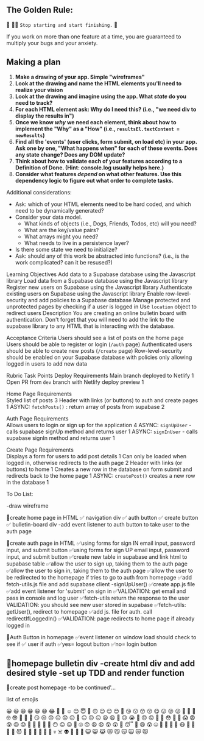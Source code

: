 ## The Golden Rule: 

🦸 🦸‍♂️ `Stop starting and start finishing.` 🏁

If you work on more than one feature at a time, you are guaranteed to multiply your bugs and your anxiety.

## Making a plan

1) **Make a drawing of your app. Simple "wireframes"** 
1) **Look at the drawing and name the HTML elements you'll need to realize your vision**
1) **Look at the drawing and imagine using the app. What _state_ do you need to track?** 
1) **For each HTML element ask: Why do I need this? (i.e., "we need div to display the results in")** 
1) **Once we know _why_ we need each element, think about how to implement the "Why" as a "How" (i.e., `resultsEl.textContent = newResults`)**
1) **Find all the 'events' (user clicks, form submit, on load etc) in your app. Ask one by one, "What happens when" for each of these events. Does any state change? Does any DOM update?**
1) **Think about how to validate each of your features according to a Definition of Done. (Hint: console.log usually helps here.)**
1) **Consider what features _depend_ on what other features. Use this dependency logic to figure out what order to complete tasks.**

Additional considerations:
- Ask: which of your HTML elements need to be hard coded, and which need to be dynamically generated?
- Consider your data model. 
  - What kinds of objects (i.e., Dogs, Friends, Todos, etc) will you need? 
  - What are the key/value pairs? 
  - What arrays might you need? 
  - What needs to live in a persistence layer?
- Is there some state we need to initialize?
- Ask: should any of this work be abstracted into functions? (i.e., is the work complicated? can it be resused?)

Learning Objectives
Add data to a Supabase database using the Javascript library
Load data from a Supabase database using the Javascript library
Register new users on Supabase using the Javascript library
Authenticate existing users on Supabase using the Javascript library
Enable row-level-security and add policies to a Supabase database
Manage protected and unprotected pages by checking if a user is logged in
Use `location` object to redirect users
Description
You are creating an online bulletin board with authentication. Don't forget that you will need to add the link to the supabase library to any HTML that is interacting with the database.

Acceptance Criteria
Users should see a list of posts on the home page
Users should be able to register or login (`/auth` page)
Authenticated users should be able to create new posts (`/create` page)
Row-level-security should be enabled on your Supabase database with policies only allowing logged in users to add new data

Rubric
Task	Points
Deploy Requirements	
Main branch deployed to Netlify	1
Open PR from `dev` branch with Netlify deploy preview	1

Home Page Requirements	
Styled list of posts	3
Header with links (or buttons) to auth and create pages	1
ASYNC: `fetchPosts()` : return array of posts from supabase	2

Auth Page Requirements	
Allows users to login or sign up for the application	4
ASYNC: `signUpUser` - calls supabase signUp method and returns user	1
ASYNC: `signInUser` - calls supabase signIn method and returns user	1

Create Page Requirements	
Displays a form for users to add post details	1
Can only be loaded when logged in, otherwise redirects to the auth page	2
Header with links (or buttons) to home	1
Creates a new row in the database on form submit and redirects back to the home page	1
ASYNC: `createPost()` creates a new row in the database	1




To Do List: 

-draw wireframe

🎁create home page in HTML
✅ navigation div
    ✅ auth button
    ✅ create button
✅ bulletin-board div 
-add event listener to auth button to take user to the auth page

🎁create auth page in HTML 
  ✅using forms for sign IN email input, password input, and submit button
   ✅using forms for sign UP email input, password input, and submit button
 ✅create new table in supabase and link html to supabase table 
 ✅allow the user to sign up, taking them to the auth page
 ✅allow the user to sign in, taking them to the auth page
 ✅allow the user to be redirected to the homepage if tries to go to auth from homepage
 ✅add fetch-utils.js file and add supabase client 
  -signUpUser()
 ✅create app.js file 
   ✅add event listener for 'submit' on sign in 
   ✅VALIDATION: get email and pass in console and log user
 ✅fetch-utils return the response to the user 
VALIDATION: you should see new user stored in supabase 
 ✅fetch-utils: getUser(), redirect to homepage
 ✅add js. file for auth. call redirectIfLoggedIn() 
 ✅VALIDATION: page redirects to home page if already logged in


🎁Auth Button in homepage
 ✅event listener on window load should check to see if  ✅ user if auth
 ✅yes= logout button 
 ✅no= login button

🎁homepage bulletin div
-create html div and add desired style
-set up TDD and render function
-

🎁create post homepage
-to be continued'...

list of emojis


😀 😃 😄 😁 😆 😅 😂 🤣 🥲 ☺️ 😊 😇 🙂 🙃 😉 😌 😍 🥰 😘 😗 😙 😚 😋 😛 😝 😜 🤪 🤨 🧐 🤓 😎 🥸 🤩 🥳 😏 😒 😞 😔 😟 😕 🙁 ☹️ 😣 😖 😫 😩 🥺 😢 😭 😤 😠 😡 🤬 🤯 😳 🥵 🥶 😱 😨 😰 😥 😓 🤗 🤔 🤭 🤫 🤥 😶 😐 😑 😬 🙄 😯 😦 😧 😮 😲 🥱 😴 🤤 😪 😵 🤐 🥴 🤢 🤮 🤧 😷 🤒 🤕 🤑 🤠 😈 👿 👹 👺 🤡 💩 👻 💀 ☠️ 👽 👾 🤖 🎃 😺 😸 😹 😻 😼 😽 🙀 😿 😾